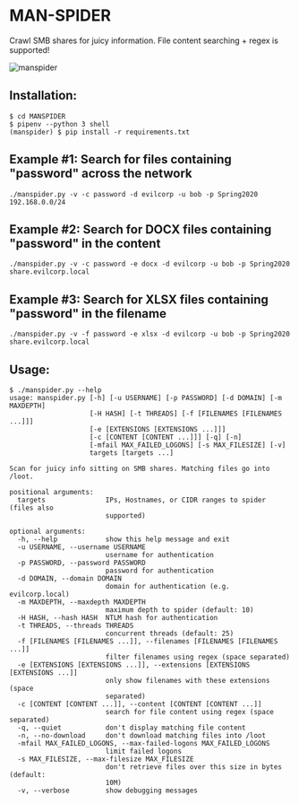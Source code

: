 # MAN-SPIDER
Crawl SMB shares for juicy information.  File content searching + regex is supported!

![manspider](https://user-images.githubusercontent.com/20261699/74963251-6a08de80-53df-11ea-88f4-60c39665dfa2.gif)

## Installation:
~~~
$ cd MANSPIDER
$ pipenv --python 3 shell
(manspider) $ pip install -r requirements.txt
~~~

## Example #1: Search for files containing "password" across the network
~~~
./manspider.py -v -c password -d evilcorp -u bob -p Spring2020 192.168.0.0/24
~~~

## Example #2: Search for DOCX files containing "password" in the content
~~~
./manspider.py -v -c password -e docx -d evilcorp -u bob -p Spring2020 share.evilcorp.local
~~~

## Example #3: Search for XLSX files containing "password" in the filename
~~~
./manspider.py -v -f password -e xlsx -d evilcorp -u bob -p Spring2020 share.evilcorp.local
~~~

## Usage:
~~~
$ ./manspider.py --help
usage: manspider.py [-h] [-u USERNAME] [-p PASSWORD] [-d DOMAIN] [-m MAXDEPTH]
                    [-H HASH] [-t THREADS] [-f [FILENAMES [FILENAMES ...]]]
                    [-e [EXTENSIONS [EXTENSIONS ...]]]
                    [-c [CONTENT [CONTENT ...]]] [-q] [-n]
                    [-mfail MAX_FAILED_LOGONS] [-s MAX_FILESIZE] [-v]
                    targets [targets ...]

Scan for juicy info sitting on SMB shares. Matching files go into /loot.

positional arguments:
  targets               IPs, Hostnames, or CIDR ranges to spider (files also
                        supported)

optional arguments:
  -h, --help            show this help message and exit
  -u USERNAME, --username USERNAME
                        username for authentication
  -p PASSWORD, --password PASSWORD
                        password for authentication
  -d DOMAIN, --domain DOMAIN
                        domain for authentication (e.g. evilcorp.local)
  -m MAXDEPTH, --maxdepth MAXDEPTH
                        maximum depth to spider (default: 10)
  -H HASH, --hash HASH  NTLM hash for authentication
  -t THREADS, --threads THREADS
                        concurrent threads (default: 25)
  -f [FILENAMES [FILENAMES ...]], --filenames [FILENAMES [FILENAMES ...]]
                        filter filenames using regex (space separated)
  -e [EXTENSIONS [EXTENSIONS ...]], --extensions [EXTENSIONS [EXTENSIONS ...]]
                        only show filenames with these extensions (space
                        separated)
  -c [CONTENT [CONTENT ...]], --content [CONTENT [CONTENT ...]]
                        search for file content using regex (space separated)
  -q, --quiet           don't display matching file content
  -n, --no-download     don't download matching files into /loot
  -mfail MAX_FAILED_LOGONS, --max-failed-logons MAX_FAILED_LOGONS
                        limit failed logons
  -s MAX_FILESIZE, --max-filesize MAX_FILESIZE
                        don't retrieve files over this size in bytes (default:
                        10M)
  -v, --verbose         show debugging messages
~~~